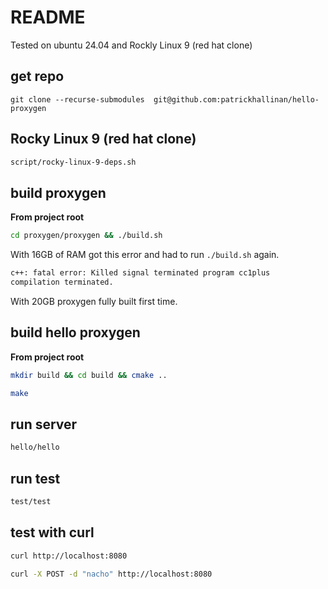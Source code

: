 # README
  
Tested on ubuntu 24.04 and Rockly Linux 9 (red hat clone)


## get repo
```
git clone --recurse-submodules  git@github.com:patrickhallinan/hello-proxygen
```


## Rocky Linux 9 (red hat clone)

```bash
script/rocky-linux-9-deps.sh
```


## build proxygen

**From project root**

```bash
cd proxygen/proxygen && ./build.sh
```

With 16GB of RAM got this error and had to run `./build.sh` again.

```bash
c++: fatal error: Killed signal terminated program cc1plus
compilation terminated.
```

With 20GB proxygen fully built first time.


## build hello proxygen

**From project root**

```bash
mkdir build && cd build && cmake ..
```

```bash
make
```


## run server

```bash
hello/hello
```


## run test

```bash
test/test
```


## test with curl

```bash
curl http://localhost:8080
```

```bash
curl -X POST -d "nacho" http://localhost:8080
```
